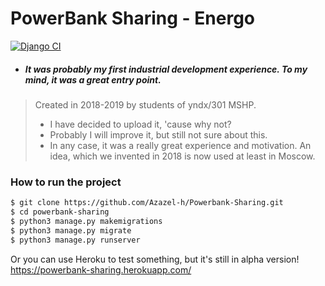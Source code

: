 # PowerBank Sharing - Energo
[![Django CI](https://github.com/Azazel-h/Powerbank-Sharing/actions/workflows/django.yml/badge.svg)](https://github.com/Azazel-h/Powerbank-Sharing/actions/workflows/django.yml)
- ##### It was probably my first industrial development experience. To my mind, it was a great entry point.
> Created in 2018-2019 by students of yndx/301 MSHP.
> - I have decided to upload it, 'cause why not?
> - Probably I will improve it, but still not sure about this.
> - In any case, it was a really great experience and motivation. An idea, which we invented in 2018 is now used at least in Moscow.

### How to run the project

```sh
$ git clone https://github.com/Azazel-h/Powerbank-Sharing.git
$ cd powerbank-sharing
$ python3 manage.py makemigrations
$ python3 manage.py migrate
$ python3 manage.py runserver
```
Or you can use Heroku to test something, but it's still in alpha version!
<href>https://powerbank-sharing.herokuapp.com/</href>
